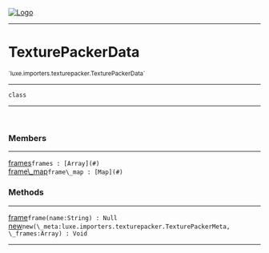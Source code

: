 
[![Logo](../../../../images/logo.png)](../../../../api/index.html)

---



<h1>TexturePackerData</h1>
<small>`luxe.importers.texturepacker.TexturePackerData`</small>



---

`class`

---

&nbsp;
&nbsp;



<h3>Members</h3> <hr/><span class="member apipage">
                <a name="frames"><a class="lift" href="#frames">frames</a></a><code class="signature apipage">frames : [Array](#)</code><br/></span>
            <span class="small_desc_flat"></span><span class="member apipage">
                <a name="frame_map"><a class="lift" href="#frame_map">frame\_map</a></a><code class="signature apipage">frame\_map : [Map](#)</code><br/></span>
            <span class="small_desc_flat"></span>





<h3>Methods</h3> <hr/><span class="method apipage">
            <a name="frame"><a class="lift" href="#frame">frame</a></a><code class="signature apipage">frame(name:String<span></span>) : Null</code><br/><span class="small_desc_flat"></span>
        </span>
    <span class="method apipage">
            <a name="new"><a class="lift" href="#new">new</a></a><code class="signature apipage">new(\_meta:luxe.importers.texturepacker.TexturePackerMeta<span></span>, \_frames:Array<span></span>) : Void</code><br/><span class="small_desc_flat"></span>
        </span>
    





---

&nbsp;
&nbsp;
&nbsp;
&nbsp;